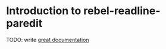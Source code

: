 # Introduction to rebel-readline-paredit

TODO: write [great documentation](http://jacobian.org/writing/what-to-write/)
